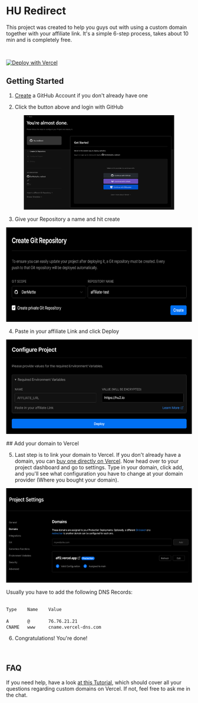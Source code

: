 # HU Redirect

This project was created to help you guys out with using a custom domain together with your affiliate link. It's a simple 6-step process, takes about 10 min and is completely free.

<br  />

[![Deploy with Vercel](https://vercel.com/button)](https://vercel.com/new/clone?repository-url=https%3A%2F%2Fgithub.com%2FDerMatte%2Fhu-redirect&env=AFFLIATE_URL&envDescription=Paste%20in%20your%20affiliate%20Link%20&envLink=https%3A%2F%2Fdiscord.com%2Fchannels%2F978750033400856586%2F978925835283222558)

## Getting Started

1.  [Create](https://github.com/signup) a GitHub Account if you don't already have one

2.  Click the button above and login with GitHub

<p  align="center">
<img  src="docs/continueGithub.png"  height="256"  alt="Continue with Github">
</p>


3. Give your Repository a name and hit create

<p  align="center">

<img  src="docs/createRepo.png"  height="256"  alt="Create your Repository">

</p>

4. Paste in your affiliate Link and click Deploy
<p  align="center">
    <img  src="docs/addLink.png"  height="256" alt="add your affiliate link">
</p>
## Add your domain to Vercel

5. Last step is to link your domain to Vercel. If you don't already have a domain, you can [buy one directly on Vercel](https://vercel.com/domains). Now head over to your project dashboard and go to settings. Type in your domain, click add, and you'll see what configuration you have to change at your domain provider (Where you bought your domain).

<p  align="center">
    <img  src="docs/addDomain.png"  height="256" alt="add your domain to Vercel">
</p>

Usually you have to add the following DNS Records:

```

Type    Name    Value

A       @       76.76.21.21
CNAME   www     cname.vercel-dns.com

```

6. Congratulations! You're done!

<br />

## FAQ

If you need help, have a look [at this Tutorial](https://vercel.com/docs/concepts/projects/custom-domains), which should cover all your questions regarding custom domains on Vercel. If not, feel free to ask me in the chat.
